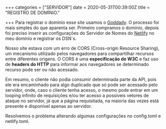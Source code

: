 +++
categories = ["SERVIDOR"]
date = 2020-05-31T00:39:00Z
title = "REGISTRO DE DOMÍNIO."

+++
Para registrar o domínio esse site usamos o [Goddady](https://br.godaddy.com/). O processo foi mais simples do que aparenta ser. Primeiro compramos o domínio, depois foi preciso inserir as configurações do Servidor de Nomes do [Netlify](https://www.netlify.com/) no meu domínio e registrar os DSN´s. 

Nosso site estava com um erro de CORS (Cross-origin Resource Sharing), um mecanismo utilizado pelos navegadores para compartilhar recursos entre diferentes origens. O CORS é uma **especificação do W3C** e faz uso de **headers do HTTP** para informar aos navegadores se determinado recurso pode ser ou não acessado.

Em resumo, o cliente não podia consumir determinada parte da API, pois ele era encaminhado para algo duplicado que só pode ser acessado pelo servidor, onde, caso o cliente tenha acesso, o mesmo pode entrar em um looping infinito de requisições e/ou ter acesso a possíveis vetores de ataque no servidor, já que a página requisitada, na maioria das vezes está presente e disponível apenas ao servidor.

Resolvemos o problema alterando algumas configurações no config.toml e netlify.toml.